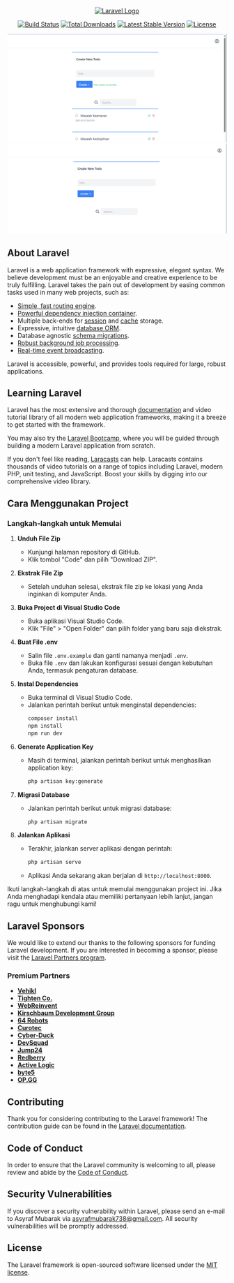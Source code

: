 <p align="center"><a href="https://laravel.com" target="_blank"><img src="https://raw.githubusercontent.com/laravel/art/master/logo-lockup/5%20SVG/2%20CMYK/1%20Full%20Color/laravel-logolockup-cmyk-red.svg" width="400" alt="Laravel Logo"></a></p>

<p align="center">
<a href="https://github.com/laravel/framework/actions"><img src="https://github.com/laravel/framework/workflows/tests/badge.svg" alt="Build Status"></a>
<a href="https://packagist.org/packages/laravel/framework"><img src="https://img.shields.io/packagist/dt/laravel/framework" alt="Total Downloads"></a>
<a href="https://packagist.org/packages/laravel/framework"><img src="https://img.shields.io/packagist/v/laravel/framework" alt="Latest Stable Version"></a>
<a href="https://packagist.org/packages/laravel/framework"><img src="https://img.shields.io/packagist/l/laravel/framework" alt="License"></a>
</p>

![Hasil Project](public/images/image.png)
![Hasil Project Lainnya](public/images/image1.png)

## About Laravel

Laravel is a web application framework with expressive, elegant syntax. We believe development must be an enjoyable and creative experience to be truly fulfilling. Laravel takes the pain out of development by easing common tasks used in many web projects, such as:

- [Simple, fast routing engine](https://laravel.com/docs/routing).
- [Powerful dependency injection container](https://laravel.com/docs/container).
- Multiple back-ends for [session](https://laravel.com/docs/session) and [cache](https://laravel.com/docs/cache) storage.
- Expressive, intuitive [database ORM](https://laravel.com/docs/eloquent).
- Database agnostic [schema migrations](https://laravel.com/docs/migrations).
- [Robust background job processing](https://laravel.com/docs/queues).
- [Real-time event broadcasting](https://laravel.com/docs/broadcasting).

Laravel is accessible, powerful, and provides tools required for large, robust applications.

## Learning Laravel

Laravel has the most extensive and thorough [documentation](https://laravel.com/docs) and video tutorial library of all modern web application frameworks, making it a breeze to get started with the framework.

You may also try the [Laravel Bootcamp](https://bootcamp.laravel.com), where you will be guided through building a modern Laravel application from scratch.

If you don't feel like reading, [Laracasts](https://laracasts.com) can help. Laracasts contains thousands of video tutorials on a range of topics including Laravel, modern PHP, unit testing, and JavaScript. Boost your skills by digging into our comprehensive video library.

## Cara Menggunakan Project

### Langkah-langkah untuk Memulai

1. **Unduh File Zip**
   - Kunjungi halaman repository di GitHub.
   - Klik tombol "Code" dan pilih "Download ZIP".

2. **Ekstrak File Zip**
   - Setelah unduhan selesai, ekstrak file zip ke lokasi yang Anda inginkan di komputer Anda.

3. **Buka Project di Visual Studio Code**
   - Buka aplikasi Visual Studio Code.
   - Klik "File" > "Open Folder" dan pilih folder yang baru saja diekstrak.

4. **Buat File .env**
   - Salin file `.env.example` dan ganti namanya menjadi `.env`.
   - Buka file `.env` dan lakukan konfigurasi sesuai dengan kebutuhan Anda, termasuk pengaturan database.

5. **Instal Dependencies**
   - Buka terminal di Visual Studio Code.
   - Jalankan perintah berikut untuk menginstal dependencies:
     ```sh
     composer install
     npm install
     npm run dev
     ```

6. **Generate Application Key**
   - Masih di terminal, jalankan perintah berikut untuk menghasilkan application key:
     ```sh
     php artisan key:generate
     ```

7. **Migrasi Database**
   - Jalankan perintah berikut untuk migrasi database:
     ```sh
     php artisan migrate
     ```

8. **Jalankan Aplikasi**
   - Terakhir, jalankan server aplikasi dengan perintah:
     ```sh
     php artisan serve
     ```
   - Aplikasi Anda sekarang akan berjalan di `http://localhost:8000`.

Ikuti langkah-langkah di atas untuk memulai menggunakan project ini. Jika Anda menghadapi kendala atau memiliki pertanyaan lebih lanjut, jangan ragu untuk menghubungi kami!

## Laravel Sponsors

We would like to extend our thanks to the following sponsors for funding Laravel development. If you are interested in becoming a sponsor, please visit the [Laravel Partners program](https://partners.laravel.com).

### Premium Partners

- **[Vehikl](https://vehikl.com/)**
- **[Tighten Co.](https://tighten.co)**
- **[WebReinvent](https://webreinvent.com/)**
- **[Kirschbaum Development Group](https://kirschbaumdevelopment.com)**
- **[64 Robots](https://64robots.com)**
- **[Curotec](https://www.curotec.com/services/technologies/laravel/)**
- **[Cyber-Duck](https://cyber-duck.co.uk)**
- **[DevSquad](https://devsquad.com/hire-laravel-developers)**
- **[Jump24](https://jump24.co.uk)**
- **[Redberry](https://redberry.international/laravel/)**
- **[Active Logic](https://activelogic.com)**
- **[byte5](https://byte5.de)**
- **[OP.GG](https://op.gg)**

## Contributing

Thank you for considering contributing to the Laravel framework! The contribution guide can be found in the [Laravel documentation](https://laravel.com/docs/contributions).

## Code of Conduct

In order to ensure that the Laravel community is welcoming to all, please review and abide by the [Code of Conduct](https://laravel.com/docs/contributions#code-of-conduct).

## Security Vulnerabilities

If you discover a security vulnerability within Laravel, please send an e-mail to Asyraf Mubarak via [asyrafmubarak738@gmail.com](mailto:taylor@laravel.com). All security vulnerabilities will be promptly addressed.

## License

The Laravel framework is open-sourced software licensed under the [MIT license](https://opensource.org/licenses/MIT).

